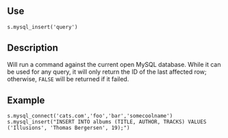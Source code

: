 ## Use
`s.mysql_insert('query')`

## Description
Will run a command against the current open MySQL database.  While it can be used for any query, it will only return the ID of the last affected row; otherwise, `FALSE` will be returned if it failed.

## Example
```
s.mysql_connect('cats.com','foo','bar','somecoolname')
s.mysql_insert("INSERT INTO albums (TITLE, AUTHOR, TRACKS) VALUES ('Illusions', 'Thomas Bergersen', 19);")
```
